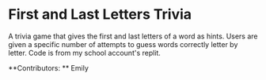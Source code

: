 # First and Last Letters Trivia

A trivia game that gives the first and last letters of a word as hints. Users are given a specific number of attempts to guess words correctly letter by letter. Code is from my school account's replit.

**Contributors: ** Emily
